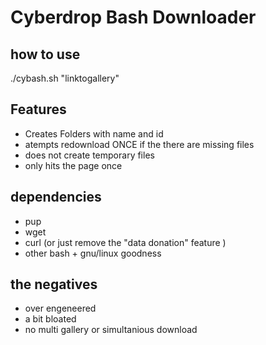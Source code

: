 # Cyberdrop Bash Downloader

## how to use
./cybash.sh "linktogallery"

## Features

-   Creates Folders with name and id
-   atempts redownload ONCE if the there are missing files
-   does not create temporary files
-   only hits the page once

## dependencies

-   pup
-   wget
-   curl (or just remove the "data donation" feature )
-   other bash + gnu/linux goodness

## the negatives
- over engeneered
- a bit bloated
- no multi gallery or simultanious download
